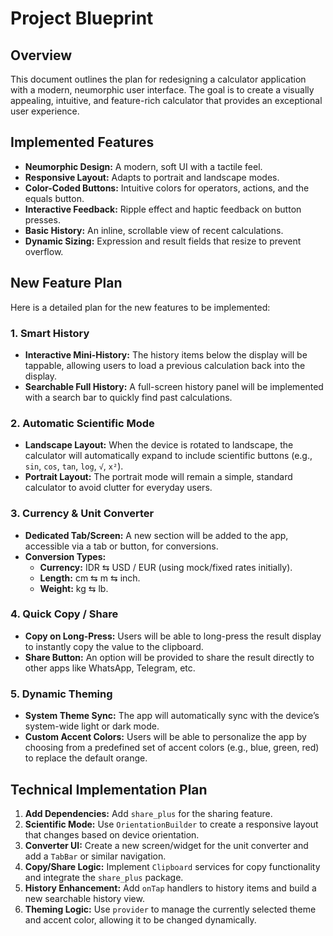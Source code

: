 # Project Blueprint

## Overview

This document outlines the plan for redesigning a calculator application with a modern, neumorphic user interface. The goal is to create a visually appealing, intuitive, and feature-rich calculator that provides an exceptional user experience.

## Implemented Features

- **Neumorphic Design:** A modern, soft UI with a tactile feel.
- **Responsive Layout:** Adapts to portrait and landscape modes.
- **Color-Coded Buttons:** Intuitive colors for operators, actions, and the equals button.
- **Interactive Feedback:** Ripple effect and haptic feedback on button presses.
- **Basic History:** An inline, scrollable view of recent calculations.
- **Dynamic Sizing:** Expression and result fields that resize to prevent overflow.

## New Feature Plan

Here is a detailed plan for the new features to be implemented:

### 1. Smart History
- **Interactive Mini-History:** The history items below the display will be tappable, allowing users to load a previous calculation back into the display.
- **Searchable Full History:** A full-screen history panel will be implemented with a search bar to quickly find past calculations.

### 2. Automatic Scientific Mode
- **Landscape Layout:** When the device is rotated to landscape, the calculator will automatically expand to include scientific buttons (e.g., `sin`, `cos`, `tan`, `log`, `√`, `x²`).
- **Portrait Layout:** The portrait mode will remain a simple, standard calculator to avoid clutter for everyday users.

### 3. Currency & Unit Converter
- **Dedicated Tab/Screen:** A new section will be added to the app, accessible via a tab or button, for conversions.
- **Conversion Types:**
  - **Currency:** IDR ⇆ USD / EUR (using mock/fixed rates initially).
  - **Length:** cm ⇆ m ⇆ inch.
  - **Weight:** kg ⇆ lb.

### 4. Quick Copy / Share
- **Copy on Long-Press:** Users will be able to long-press the result display to instantly copy the value to the clipboard.
- **Share Button:** An option will be provided to share the result directly to other apps like WhatsApp, Telegram, etc.

### 5. Dynamic Theming
- **System Theme Sync:** The app will automatically sync with the device’s system-wide light or dark mode.
- **Custom Accent Colors:** Users will be able to personalize the app by choosing from a predefined set of accent colors (e.g., blue, green, red) to replace the default orange.

## Technical Implementation Plan

1.  **Add Dependencies:** Add `share_plus` for the sharing feature.
2.  **Scientific Mode:** Use `OrientationBuilder` to create a responsive layout that changes based on device orientation.
3.  **Converter UI:** Create a new screen/widget for the unit converter and add a `TabBar` or similar navigation.
4.  **Copy/Share Logic:** Implement `Clipboard` services for copy functionality and integrate the `share_plus` package.
5.  **History Enhancement:** Add `onTap` handlers to history items and build a new searchable history view.
6.  **Theming Logic:** Use `provider` to manage the currently selected theme and accent color, allowing it to be changed dynamically.
